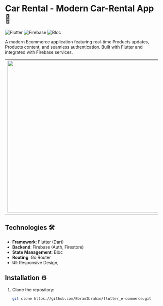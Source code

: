 # Car Rental - Modern Car-Rental App 📰

![Flutter](https://img.shields.io/badge/Flutter-3.19-blue)
![Firebase](https://img.shields.io/badge/Firebase-Emulator-orange)
![Bloc](https://img.shields.io/badge/State%20Management-Bloc-purple)

A modern Ecommerce application featuring real-time Products updates, Products content, and seamless authentication. Built with Flutter and integrated with Firebase services.

 <table>
  <tr>
    <td>
      <img src="https://github.com/user-attachments/assets/fa7b932c-2e2a-4a6b-b20c-0e08d6bbef95" width200 height="500">
    </td>
    <td>
        <img src="https://github.com/user-attachments/assets/5f81f5d1-b5dd-4ac7-b4bc-f0dad10d0219" width200 height="500">
    </td>
    <td>
       <img src="https://github.com/user-attachments/assets/305e9d0b-78d8-48b9-b685-d28a3320935f" width200 height="500">
    </td>
    <td>
       <img src="https://github.com/user-attachments/assets/3fbb01a3-0f59-4ff7-9385-a5421ba3792b" width200 height="500">
    </td>
  </tr>
</table>


## Technologies 🛠️
- **Framework**: Flutter (Dart)
- **Backend**: Firebase (Auth, Firestore)
- **State Management**: Bloc
- **Routing**: Go Router
- **UI**: Responsive Design, 

## Installation ⚙️
1. Clone the repository:
   ```bash
   git clone https://github.com/EbramIbrahim/flutter_e-commerce.git
  
